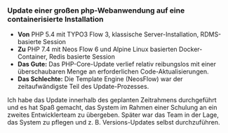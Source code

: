 ### Update einer großen php-Webanwendung auf eine containerisierte Installation

- **Von** PHP 5.4 mit TYPO3 Flow 3, klassische Server-Installation, RDMS-basierte Session
- **Zu** PHP 7.4 mit Neos Flow 6 und Alpine Linux basierten Docker-Container, Redis basierte Session
- **Das Gute:** Das PHP-Core-Update verlief relativ reibungslos mit einer überschaubaren Menge an erforderlichen Code-Aktualisierungen.
- **Das Schlechte:** Die Template Engine (NeosFlow) war der zeitaufwändigste Teil des Update-Prozesses.

Ich habe das Update innerhalb des geplanten Zeitrahmens durchgeführt und es hat Spaß gemacht, das System im Rahmen einer Schulung an ein zweites Entwicklerteam zu übergeben. Später war das Team in der Lage, das System zu pflegen und z. B. Versions-Updates selbst durchzuführen.
